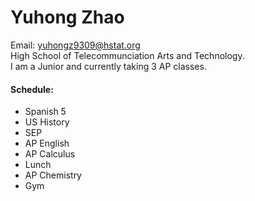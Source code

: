 # Yuhong Zhao
Email: yuhongz9309@hstat.org  
High School of Telecommunciation Arts and Technology.   
I am a Junior and currently taking 3 AP classes.  
#### Schedule:
* Spanish 5
* US History
* SEP
* AP English
* AP Calculus
* Lunch
* AP Chemistry
* Gym